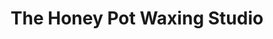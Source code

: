 ---
title: "The Honey Pot Waxing Studio"
url: /bel-air/the-honey-pot-waxing-studio/
shop: Kosmetik
---